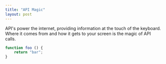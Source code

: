 ```yaml
---
title: "API Magic"
layout: post
---
```


API's power the internet, providing information at the touch of the keyboard.  Where it comes from and how it gets to your screen is the magic of API calls.

```javascript
function foo () {
    return "bar";
}
```
